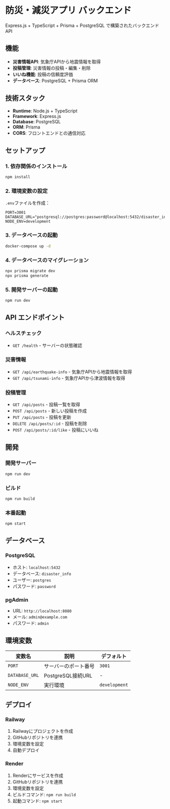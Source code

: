 # 防災・減災アプリ バックエンド

Express.js + TypeScript + Prisma + PostgreSQL で構築されたバックエンドAPI

## 機能

- **災害情報API**: 気象庁APIから地震情報を取得
- **投稿管理**: 災害情報の投稿・編集・削除
- **いいね機能**: 投稿の信頼度評価
- **データベース**: PostgreSQL + Prisma ORM

## 技術スタック

- **Runtime**: Node.js + TypeScript
- **Framework**: Express.js
- **Database**: PostgreSQL
- **ORM**: Prisma
- **CORS**: フロントエンドとの通信対応

## セットアップ

### 1. 依存関係のインストール
```bash
npm install
```

### 2. 環境変数の設定
`.env`ファイルを作成：
```env
PORT=3001
DATABASE_URL="postgresql://postgres:password@localhost:5432/disaster_info"
NODE_ENV=development
```

### 3. データベースの起動
```bash
docker-compose up -d
```

### 4. データベースのマイグレーション
```bash
npx prisma migrate dev
npx prisma generate
```

### 5. 開発サーバーの起動
```bash
npm run dev
```

## API エンドポイント

### ヘルスチェック
- `GET /health` - サーバーの状態確認

### 災害情報
- `GET /api/earthquake-info` - 気象庁APIから地震情報を取得
- `GET /api/tsunami-info` - 気象庁APIから津波情報を取得

### 投稿管理
- `GET /api/posts` - 投稿一覧を取得
- `POST /api/posts` - 新しい投稿を作成
- `PUT /api/posts` - 投稿を更新
- `DELETE /api/posts/:id` - 投稿を削除
- `POST /api/posts/:id/like` - 投稿にいいね

## 開発

### 開発サーバー
```bash
npm run dev
```

### ビルド
```bash
npm run build
```

### 本番起動
```bash
npm start
```

## データベース

### PostgreSQL
- ホスト: `localhost:5432`
- データベース: `disaster_info`
- ユーザー: `postgres`
- パスワード: `password`

### pgAdmin
- URL: `http://localhost:8080`
- メール: `admin@example.com`
- パスワード: `admin`

## 環境変数

| 変数名 | 説明 | デフォルト |
|--------|------|------------|
| `PORT` | サーバーのポート番号 | `3001` |
| `DATABASE_URL` | PostgreSQL接続URL | - |
| `NODE_ENV` | 実行環境 | `development` |

## デプロイ

### Railway
1. Railwayにプロジェクトを作成
2. GitHubリポジトリを連携
3. 環境変数を設定
4. 自動デプロイ

### Render
1. Renderにサービスを作成
2. GitHubリポジトリを連携
3. 環境変数を設定
4. ビルドコマンド: `npm run build`
5. 起動コマンド: `npm start` 